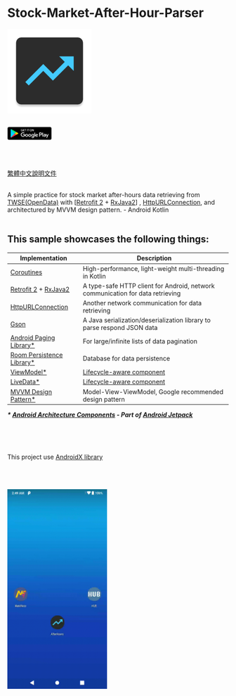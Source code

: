 # Stock-Market-After-Hour-Parser

[<img align="center" src ="app/src/main/res/mipmap-xxxhdpi/ic_app_icon.png">](https://play.google.com/store/apps/details?id=com.shigaga.stockmarketafterhourparser)<br>
<br>

[<img src="app/src/main/res/mipmap-xxxhdpi/googleplay_logo.png" width="20%" height="20%" align="center" valign="center">](https://play.google.com/store/apps/details?id=com.shigaga.stockmarketafterhourparser)<br>
<br>
<br>
<br>

[繁體中文說明文件](README_TraditionalCh.md)<br>
<br>

A simple practice for stock market after-hours data retrieving from [TWSE(OpenData)](https://data.gov.tw/dataset/11549#r0) with [[Retrofit 2](https://square.github.io/retrofit/) + [RxJava2](https://github.com/ReactiveX/RxJava)] , [HttpURLConnection](https://developer.android.com/reference/java/net/HttpURLConnection), and architectured by MVVM design pattern. - Android Kotlin
<br>
<br>


## This sample showcases the following things:

| Implementation | Description |
| --- | --- |
| [Coroutines](https://developer.android.com/kotlin/coroutines) | High-performance, light-weight multi-threading in Kotlin |
| [Retrofit 2](https://square.github.io/retrofit/) + [RxJava2](https://github.com/ReactiveX/RxJava) | A type-safe HTTP client for Android, network communication for data retrieving |
| [HttpURLConnection](https://developer.android.com/reference/java/net/HttpURLConnection) | Another network communication for data retrieving |
| [Gson](https://github.com/google/gson) | A Java serialization/deserialization library to parse respond JSON data |
| [Android Paging Library*](https://developer.android.com/topic/libraries/architecture/paging/) | For large/infinite lists of data pagination |
| [Room Persistence Library*](https://developer.android.com/topic/libraries/architecture/room) | Database for data persistence |
| [ViewModel*](https://developer.android.com/topic/libraries/architecture/viewmodel) | [Lifecycle-aware component](https://developer.android.com/topic/libraries/architecture/lifecycle) |
| [LiveData*](https://developer.android.com/topic/libraries/architecture/livedata)| [Lifecycle-aware component](https://developer.android.com/topic/libraries/architecture/lifecycle) |
| [MVVM Design Pattern*](https://medium.com/upday-devs/android-architecture-patterns-part-3-model-view-viewmodel-e7eeee76b73b) | Model-View-ViewModel, Google recommended design pattern |

___* [Android Architecture Components](https://developer.android.com/topic/libraries/architecture) - Part of [Android Jetpack](https://developer.android.com/jetpack)___

<br>
<br>
<br>

This project use [AndroidX library](https://developer.android.com/jetpack/androidx)

<br>
<br>
<br>
<img src="app/src/main/res/mipmap-xxxhdpi/after_hours_demo.gif" width="45%" height="45%" align="center" valign="center">
<br>
<br>
<br>
<br>
